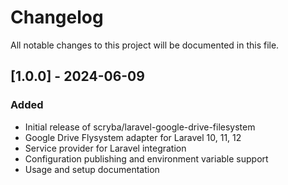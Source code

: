 # Changelog

All notable changes to this project will be documented in this file.

## [1.0.0] - 2024-06-09

### Added

- Initial release of scryba/laravel-google-drive-filesystem
- Google Drive Flysystem adapter for Laravel 10, 11, 12
- Service provider for Laravel integration
- Configuration publishing and environment variable support
- Usage and setup documentation
